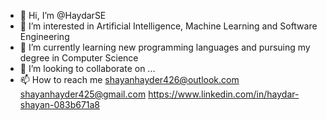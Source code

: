 - 👋 Hi, I’m @HaydarSE
- 👀 I’m interested in Artificial Intelligence, Machine Learning and Software Engineering 
- 🌱 I’m currently learning new programming languages and pursuing my degree in Computer Science
- 💞️ I’m looking to collaborate on ...
- 📫 How to reach me shayanhayder426@outlook.com shayanhayder425@gmail.com 
https://www.linkedin.com/in/haydar-shayan-083b671a8
<!---
HaydarSE/HaydarSE is a ✨ special ✨ repository because its `README.md` (this file) appears on your GitHub profile.
You can click the Preview link to take a look at your changes.
--->
